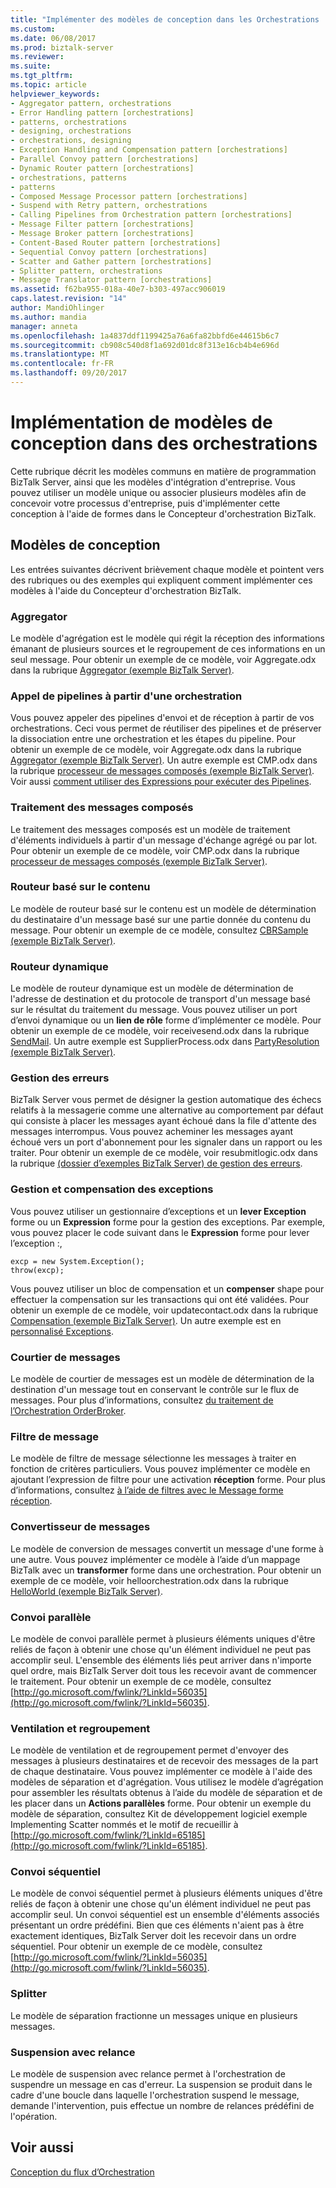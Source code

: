 ```yaml
---
title: "Implémenter des modèles de conception dans les Orchestrations | Documents Microsoft"
ms.custom: 
ms.date: 06/08/2017
ms.prod: biztalk-server
ms.reviewer: 
ms.suite: 
ms.tgt_pltfrm: 
ms.topic: article
helpviewer_keywords:
- Aggregator pattern, orchestrations
- Error Handling pattern [orchestrations]
- patterns, orchestrations
- designing, orchestrations
- orchestrations, designing
- Exception Handling and Compensation pattern [orchestrations]
- Parallel Convoy pattern [orchestrations]
- Dynamic Router pattern [orchestrations]
- orchestrations, patterns
- patterns
- Composed Message Processor pattern [orchestrations]
- Suspend with Retry pattern, orchestrations
- Calling Pipelines from Orchestration pattern [orchestrations]
- Message Filter pattern [orchestrations]
- Message Broker pattern [orchestrations]
- Content-Based Router pattern [orchestrations]
- Sequential Convoy pattern [orchestrations]
- Scatter and Gather pattern [orchestrations]
- Splitter pattern, orchestrations
- Message Translator pattern [orchestrations]
ms.assetid: f62ba955-018a-40e7-b303-497acc906019
caps.latest.revision: "14"
author: MandiOhlinger
ms.author: mandia
manager: anneta
ms.openlocfilehash: 1a4837ddf1199425a76a6fa82bbfd6e44615b6c7
ms.sourcegitcommit: cb908c540d8f1a692d01dc8f313e16cb4b4e696d
ms.translationtype: MT
ms.contentlocale: fr-FR
ms.lasthandoff: 09/20/2017
---
```

# <a name="implementing-design-patterns-in-orchestrations"></a>Implémentation de modèles de conception dans des orchestrations
Cette rubrique décrit les modèles communs en matière de programmation BizTalk Server, ainsi que les modèles d'intégration d'entreprise. Vous pouvez utiliser un modèle unique ou associer plusieurs modèles afin de concevoir votre processus d'entreprise, puis d'implémenter cette conception à l'aide de formes dans le Concepteur d'orchestration BizTalk.  
  
## <a name="design-patterns"></a>Modèles de conception  
 Les entrées suivantes décrivent brièvement chaque modèle et pointent vers des rubriques ou des exemples qui expliquent comment implémenter ces modèles à l'aide du Concepteur d'orchestration BizTalk.  
  
### <a name="aggregator"></a>Aggregator  
 Le modèle d'agrégation est le modèle qui régit la réception des informations émanant de plusieurs sources et le regroupement de ces informations en un seul message. Pour obtenir un exemple de ce modèle, voir Aggregate.odx dans la rubrique [Aggregator (exemple BizTalk Server)](../core/aggregator-biztalk-server-sample.md).  
  
### <a name="calling-pipelines-from-an-orchestration"></a>Appel de pipelines à partir d'une orchestration  
 Vous pouvez appeler des pipelines d'envoi et de réception à partir de vos orchestrations. Ceci vous permet de réutiliser des pipelines et de préserver la dissociation entre une orchestration et les étapes du pipeline. Pour obtenir un exemple de ce modèle, voir Aggregate.odx dans la rubrique [Aggregator (exemple BizTalk Server)](../core/aggregator-biztalk-server-sample.md). Un autre exemple est CMP.odx dans la rubrique [processeur de messages composés (exemple BizTalk Server)](../core/composed-message-processor-biztalk-server-sample.md). Voir aussi [comment utiliser des Expressions pour exécuter des Pipelines](../core/how-to-use-expressions-to-execute-pipelines.md).  
  
### <a name="composed-message-processor"></a>Traitement des messages composés  
 Le traitement des messages composés est un modèle de traitement d'éléments individuels à partir d'un message d'échange agrégé ou par lot. Pour obtenir un exemple de ce modèle, voir CMP.odx dans la rubrique [processeur de messages composés (exemple BizTalk Server)](../core/composed-message-processor-biztalk-server-sample.md).  
  
### <a name="content-based-router"></a>Routeur basé sur le contenu  
 Le modèle de routeur basé sur le contenu est un modèle de détermination du destinataire d'un message basé sur une partie donnée du contenu du message. Pour obtenir un exemple de ce modèle, consultez [CBRSample (exemple BizTalk Server)](../core/cbrsample-biztalk-server-sample.md).  
  
### <a name="dynamic-router"></a>Routeur dynamique  
 Le modèle de routeur dynamique est un modèle de détermination de l'adresse de destination et du protocole de transport d'un message basé sur le résultat du traitement du message. Vous pouvez utiliser un port d’envoi dynamique ou un **lien de rôle** forme d’implémenter ce modèle. Pour obtenir un exemple de ce modèle, voir receivesend.odx dans la rubrique [SendMail](../core/sendmail.md). Un autre exemple est SupplierProcess.odx dans [PartyResolution (exemple BizTalk Server)](../core/partyresolution-biztalk-server-sample.md).  
  
### <a name="error-handling"></a>Gestion des erreurs  
 BizTalk Server vous permet de désigner la gestion automatique des échecs relatifs à la messagerie comme une alternative au comportement par défaut qui consiste à placer les messages ayant échoué dans la file d'attente des messages interrompus. Vous pouvez acheminer les messages ayant échoué vers un port d'abonnement pour les signaler dans un rapport ou les traiter. Pour obtenir un exemple de ce modèle, voir resubmitlogic.odx dans la rubrique [(dossier d’exemples BizTalk Server) de gestion des erreurs](../core/error-handling-biztalk-server-samples-folder.md).  
  
### <a name="exception-handling-and-compensation"></a>Gestion et compensation des exceptions  
 Vous pouvez utiliser un gestionnaire d’exceptions et un **lever Exception** forme ou un **Expression** forme pour la gestion des exceptions. Par exemple, vous pouvez placer le code suivant dans le **Expression** forme pour lever l’exception :,  
  
```  
excp = new System.Exception();  
throw(excp);  
```  
  
 Vous pouvez utiliser un bloc de compensation et un **compenser** shape pour effectuer la compensation sur les transactions qui ont été validées. Pour obtenir un exemple de ce modèle, voir updatecontact.odx dans la rubrique [Compensation (exemple BizTalk Server)](../core/compensation-biztalk-server-sample.md). Un autre exemple est en [personnalisé Exceptions](../core/custom-exceptions.md).  
  
### <a name="message-broker"></a>Courtier de messages  
 Le modèle de courtier de messages est un modèle de détermination de la destination d'un message tout en conservant le contrôle sur le flux de messages. Pour plus d’informations, consultez [du traitement de l’Orchestration OrderBroker](../core/processing-in-the-orderbroker-orchestration.md).  
  
### <a name="message-filter"></a>Filtre de message  
 Le modèle de filtre de message sélectionne les messages à traiter en fonction de critères particuliers. Vous pouvez implémenter ce modèle en ajoutant l’expression de filtre pour une activation **réception** forme. Pour plus d’informations, consultez [à l’aide de filtres avec le Message forme réception](../core/using-filters-with-the-receive-message-shape.md).  
  
### <a name="message-translator"></a>Convertisseur de messages  
 Le modèle de conversion de messages convertit un message d'une forme à une autre. Vous pouvez implémenter ce modèle à l’aide d’un mappage BizTalk avec un **transformer** forme dans une orchestration. Pour obtenir un exemple de ce modèle, voir helloorchestration.odx dans la rubrique [HelloWorld (exemple BizTalk Server)](../core/helloworld-biztalk-server-sample.md).  
  
### <a name="parallel-convoy"></a>Convoi parallèle  
 Le modèle de convoi parallèle permet à plusieurs éléments uniques d'être reliés de façon à obtenir une chose qu'un élément individuel ne peut pas accomplir seul. L'ensemble des éléments liés peut arriver dans n'importe quel ordre, mais BizTalk Server doit tous les recevoir avant de commencer le traitement. Pour obtenir un exemple de ce modèle, consultez [http://go.microsoft.com/fwlink/?LinkId=56035](http://go.microsoft.com/fwlink/?LinkId=56035).  
  
### <a name="scatter-and-gather"></a>Ventilation et regroupement  
 Le modèle de ventilation et de regroupement permet d'envoyer des messages à plusieurs destinataires et de recevoir des messages de la part de chaque destinataire. Vous pouvez implémenter ce modèle à l'aide des modèles de séparation et d'agrégation. Vous utilisez le modèle d’agrégation pour assembler les résultats obtenus à l’aide du modèle de séparation et de les placer dans un **Actions parallèles** forme. Pour obtenir un exemple du modèle de séparation, consultez Kit de développement logiciel exemple Implementing Scatter nommés et le motif de recueillir à [http://go.microsoft.com/fwlink/?LinkId=65185](http://go.microsoft.com/fwlink/?LinkId=65185).  
  
### <a name="sequential-convoy"></a>Convoi séquentiel  
 Le modèle de convoi séquentiel permet à plusieurs éléments uniques d'être reliés de façon à obtenir une chose qu'un élément individuel ne peut pas accomplir seul. Un convoi séquentiel est un ensemble d'éléments associés présentant un ordre prédéfini. Bien que ces éléments n'aient pas à être exactement identiques, BizTalk Server doit les recevoir dans un ordre séquentiel. Pour obtenir un exemple de ce modèle, consultez [http://go.microsoft.com/fwlink/?LinkId=56035](http://go.microsoft.com/fwlink/?LinkId=56035).  
  
### <a name="splitter"></a>Splitter  
 Le modèle de séparation fractionne un messages unique en plusieurs messages.  
  
### <a name="suspend-with-retry"></a>Suspension avec relance  
 Le modèle de suspension avec relance permet à l'orchestration de suspendre un message en cas d'erreur. La suspension se produit dans le cadre d'une boucle dans laquelle l'orchestration suspend le message, demande l'intervention, puis effectue un nombre de relances prédéfini de l'opération.  
  
## <a name="see-also"></a>Voir aussi  
 [Conception du flux d’Orchestration](../core/designing-orchestration-flow.md)